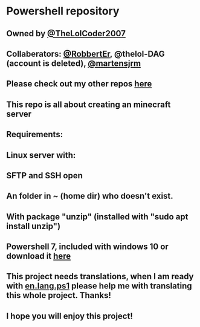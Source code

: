 # Powershell repository
## Owned by [@TheLolCoder2007](https://github.com/thelolcoder2007)
## Collaberators: [@RobbertEr](https://github.com/robberter), @thelol-DAG \(account is deleted\), [@martensjrm](github.com/martensjrm)
## Please check out my other repos [here](https://github.com/thelolcoder2007)
## This repo is all about creating an minecraft server
## Requirements:
## Linux server with:
##    SFTP and SSH open
##    An folder in \~ \(home dir\) who doesn't exist.
##    With package \"unzip\" \(installed with \"sudo apt install unzip\"\)
## Powershell 7, included with windows 10 or download it [here](https://github.com/PowerShell/PowerShell/blob/master/README.md)
## This project needs translations, when I am ready with [en.lang.ps1](/newserver/en.lang.ps1) please help me with translating this whole project. Thanks!
## I hope you will enjoy this project!
